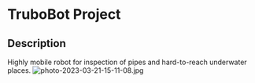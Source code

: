 # **TruboBot Project**
## Description
Highly mobile robot for inspection of pipes and hard-to-reach underwater places.
![photo-2023-03-21-15-11-08.jpg](https://i.postimg.cc/2SLQ7D9Z/photo-2023-03-21-15-11-08.jpg)

